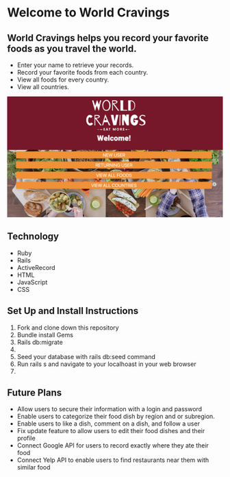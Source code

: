<h1>Welcome to World Cravings</h1>

<h2>World Cravings helps you record your favorite foods as you travel the world.</h2>
<ul>
<li>Enter your name to retrieve your records.</li>
<li>Record your favorite foods from each country.</li>
<li>View all foods for every country.</li>
<li>View all countries.</li>
</ul>

![Home Page](https://github.com/Mmilius/Mod3-Final/blob/master/Screen%20Shot%202019-10-25%20at%2012.05.41%20PM.png?raw=true)

<h2>Technology</h2>
<ul>
<li>Ruby</li>
<li>Rails</li>
<li>ActiveRecord</li>
<li>HTML</li>
<li>JavaScript</li>
<li>CSS</li>
</ul>

<h2>Set Up and Install Instructions</h2>
<ol>
<li>Fork and clone down this repository</li>
<li>Bundle install Gems</li>
<li>Rails db:migrate<li>
<li>Seed your database with rails db:seed command</li>
<li>Run rails s and navigate to your localhoast in your web browser<li>
</ol>

<h2>Future Plans</h2>
<ul>
<li>Allow users to secure their information with a login and password</li>
<li>Enable users to categorize their food dish by region and or subregion.</li>
<li>Enable users to like a dish, comment on a dish, and follow a user</li>
<li>Fix update feature to allow users to edit their food dishes and their profile</li>
<li>Connect Google API for users to record exactly where they ate their food</li>
<li>Connect Yelp API to enable users to find restaurants near them with similar food</li>
</ul>
